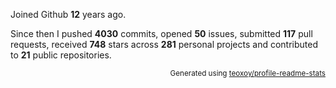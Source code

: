 Joined Github **12** years ago.

Since then I pushed **4030** commits, opened **50** issues, submitted **117** pull requests, received **748** stars across **281** personal projects and contributed to **21** public repositories.

<p align="right"><sub>Generated using <a href="https://github.com/marketplace/actions/profile-readme-stats">teoxoy/profile-readme-stats</a></sub></p>

